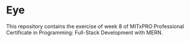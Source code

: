 # Eye
This repository contains the exercise of week 8 of MITxPRO Professional Certificate in Programming: Full-Stack Development with MERN.
